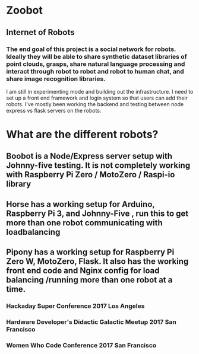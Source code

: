 # Zoobot
## Internet of Robots
### The end goal of this project is a social network for robots. Ideally they will be able to share synthetic dataset libraries of point clouds, grasps, share natural language processing and interact through robot to robot and robot to human chat, and share image recognition libraries.
I am still in experimenting mode and building out the infrastructure.
I need to set up a front end framework and login system so that users can add their robots.
I've mostly been working the backend and testing between node express vs flask servers on the robots.


# What are the different robots?
## Boobot is a Node/Express server setup with Johnny-five testing. It is not completely working with Raspberry Pi Zero / MotoZero / Raspi-io library
## Horse has a working setup for Arduino, Raspberry Pi 3, and Johnny-Five , run this to get more than one robot communicating with loadbalancing
## Pipony has a working setup for Raspberry Pi Zero W, MotoZero, Flask. It also has the working front end code and Nginx config for load balancing /running more than one robot at a time.


### Hackaday Super Conference 2017 Los Angeles
### Hardware Developer's Didactic Galactic Meetup 2017 San Francisco
### Women Who Code Conference 2017 San Francisco

